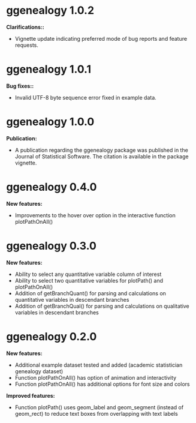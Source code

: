 # ggenealogy 1.0.2

**Clarifications::**

  * Vignette update indicating preferred mode of bug reports and feature requests.

# ggenealogy 1.0.1

**Bug fixes::**

  * Invalid UTF-8 byte sequence error fixed in example data.

# ggenealogy 1.0.0

**Publication:**

  * A publication regarding the ggenealogy package was published in the Journal of Statistical Software. The citation is available in the package vignette.

# ggenealogy 0.4.0

**New features:**

  * Improvements to the hover over option in the interactive function plotPathOnAll() 

# ggenealogy 0.3.0

**New features:**

  * Ability to select any quantitative variable column of interest
  * Ability to select two quantitative variables for plotPath() and plotPathOnAll()
  * Addition of getBranchQuant() for parsing and calculations on quantitative variables in descendant branches
  * Addition of getBranchQual() for parsing and calculations on qualitative variables in descendant branches  

# ggenealogy 0.2.0

**New features:**

  * Additional example dataset tested and added (academic statistician genealogy dataset)
  * Function plotPathOnAll() has option of animation and interactivity
  * Function plotPathOnAll() has additional options for font size and colors

**Improved features:**

  * Function plotPath() uses geom_label and geom_segment (instead of geom_rect) to reduce text boxes from overlapping with text labels